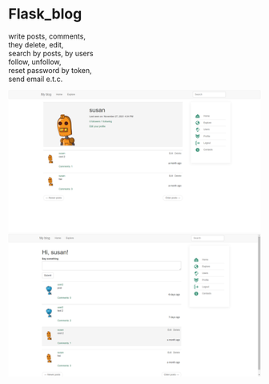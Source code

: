 # Flask_blog

write posts, comments,  
they delete, edit,  
search by posts, by users  
follow, unfollow,  
reset password by token,  
send email e.t.c.    
  
  
![app](screenshots/profile.png)
![app](screenshots/home.png) 
